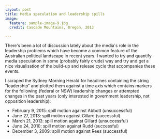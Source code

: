 ```yaml
---
layout: post
title: Media speculation and leadership spills
image:
  feature: sample-image-9.jpg
  credit: Cascade Mountains, Oregon, 2013

---
```


There's been a lot of discussion lately about the media's role in the leadership problems which have become a common feature of the Australian political landscape in recent years. I wanted to try and quantify media speculation in some (probably fairly crude) way and try and get a nice visualisation of the build-up and release cycle that accompanies these events. 

I scraped the Sydney Morning Herald for headlines containing the string "leadership" and plotted them against a time axis which contains markers for the following (federal or NSW) leadership changes or attempted changes in the past years (only interested in government leadership, not opposition leadership):

- February 9, 2015: spill motion against Abbott (unsuccessful)
- June 27, 2013: spill motion against Gillard (successful)
- March 21, 2013: spill motion against Gillard (unsuccessful)
- June 24, 2010: spill motion against Rudd (successful)
- December 3, 2009: spill motion against Rees (successful)

